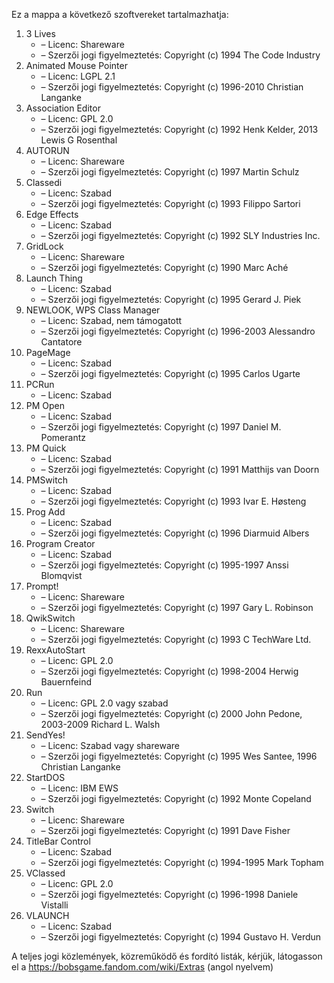 ﻿Ez a mappa a következő szoftvereket tartalmazhatja:

1. 3 Lives
   - – Licenc: Shareware
   - – Szerzői jogi figyelmeztetés: Copyright (c) 1994 The Code Industry
2. Animated Mouse Pointer
   - – Licenc: LGPL 2.1
   - – Szerzői jogi figyelmeztetés: Copyright (c) 1996-2010 Christian Langanke
3. Association Editor
   - – Licenc: GPL 2.0
   - – Szerzői jogi figyelmeztetés: Copyright (c) 1992 Henk Kelder, 2013 Lewis G Rosenthal
4. AUTORUN
   - – Licenc: Shareware
   - – Szerzői jogi figyelmeztetés: Copyright (c) 1997 Martin Schulz
4. Classedi
   - – Licenc: Szabad
   - – Szerzői jogi figyelmeztetés: Copyright (c) 1993 Filippo Sartori
5. Edge Effects
   - – Licenc: Szabad
   - – Szerzői jogi figyelmeztetés: Copyright (c) 1992 SLY Industries Inc.
6. GridLock
   - – Licenc: Shareware
   - – Szerzői jogi figyelmeztetés: Copyright (c) 1990 Marc Aché
7. Launch Thing
   - – Licenc: Szabad
   - – Szerzői jogi figyelmeztetés: Copyright (c) 1995 Gerard J. Piek
8. NEWLOOK, WPS Class Manager
   - – Licenc: Szabad, nem támogatott
   - – Szerzői jogi figyelmeztetés: Copyright (c) 1996-2003 Alessandro Cantatore
9. PageMage
   - – Licenc: Szabad
   - – Szerzői jogi figyelmeztetés: Copyright (c) 1995 Carlos Ugarte
10. PCRun
    - – Licenc: Szabad
11. PM Open
    - – Licenc: Szabad
    - – Szerzői jogi figyelmeztetés: Copyright (c) 1997 Daniel M. Pomerantz
12. PM Quick
    - – Licenc: Szabad
    - – Szerzői jogi figyelmeztetés: Copyright (c) 1991 Matthijs van Doorn
13. PMSwitch
    - – Licenc: Szabad
    - – Szerzői jogi figyelmeztetés: Copyright (c) 1993 Ivar E. Høsteng
14. Prog Add
    - – Licenc: Szabad
    - – Szerzői jogi figyelmeztetés: Copyright (c) 1996 Diarmuid Albers
15. Program Creator
    - – Licenc: Szabad
    - – Szerzői jogi figyelmeztetés: Copyright (c) 1995-1997 Anssi Blomqvist
16. Prompt!
    - – Licenc: Shareware
    - – Szerzői jogi figyelmeztetés: Copyright (c) 1997 Gary L. Robinson
17. QwikSwitch
    - – Licenc: Shareware
    - – Szerzői jogi figyelmeztetés: Copyright (c) 1993 C TechWare Ltd.
18. RexxAutoStart
    - – Licenc: GPL 2.0
    - – Szerzői jogi figyelmeztetés: Copyright (c) 1998-2004 Herwig Bauernfeind
19. Run
    - – Licenc: GPL 2.0 vagy szabad
    - – Szerzői jogi figyelmeztetés: Copyright (c) 2000 John Pedone, 2003-2009 Richard L. Walsh
20. SendYes!
    - – Licenc: Szabad vagy shareware
    - – Szerzői jogi figyelmeztetés: Copyright (c) 1995 Wes Santee, 1996 Christian Langanke
21. StartDOS
    - – Licenc: IBM EWS
    - – Szerzői jogi figyelmeztetés: Copyright (c) 1992 Monte Copeland
22. Switch
    - – Licenc: Shareware
    - – Szerzői jogi figyelmeztetés: Copyright (c) 1991 Dave Fisher
23. TitleBar Control
    - – Licenc: Szabad
    - – Szerzői jogi figyelmeztetés: Copyright (c) 1994-1995 Mark Topham
24. VClassed
    - – Licenc: GPL 2.0
    - – Szerzői jogi figyelmeztetés: Copyright (c) 1996-1998 Daniele Vistalli
25. VLAUNCH
    - – Licenc: Szabad
    - – Szerzői jogi figyelmeztetés: Copyright (c) 1994 Gustavo H. Verdun

A teljes jogi közlemények, közreműködő és fordító listák, kérjük, látogasson el a https://bobsgame.fandom.com/wiki/Extras (angol nyelvem)
